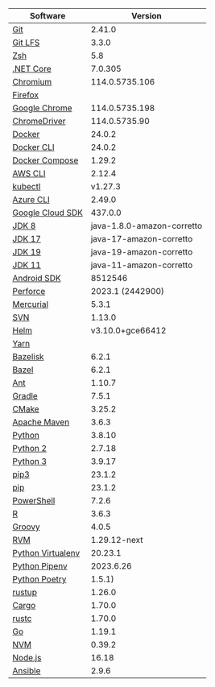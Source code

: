 [//]: # (title: Preinstalled Software on TeamCity Cloud Ubuntu Agents)
[//]: # (auxiliary-id: Preinstalled Software on TeamCity Cloud Ubuntu Agents)

<chunk id="ubuntu-jb-agents">

|Software|Version|
|---|---|
|[Git](https://git-scm.com/)|2.41.0|
|[Git LFS](https://git-lfs.github.com/)|3.3.0|
|[Zsh](https://www.zsh.org/)|5.8|
|[.NET Core](https://dotnet.microsoft.com/)|7.0.305|
|[Chromium](https://www.chromium.org/)|114.0.5735.106|
|[Firefox](https://www.mozilla.org/en-US/firefox/)||
|[Google Chrome](https://www.google.com/chrome/)|114.0.5735.198|
|[ChromeDriver](https://chromedriver.chromium.org/)|114.0.5735.90|
|[Docker](https://www.docker.com/)|24.0.2|
|[Docker CLI](https://docs.docker.com/engine/reference/commandline/cli/)|24.0.2|
|[Docker Compose](https://docs.docker.com/compose/)|1.29.2|
|[AWS CLI](https://aws.amazon.com/cli/)|2.12.4|
|[kubectl](https://kubernetes.io/docs/tasks/tools/#kubectl)|v1.27.3|
|[Azure CLI](https://docs.microsoft.com/en-us/cli/azure/)|2.49.0|
|[Google Cloud SDK](https://cloud.google.com/sdk)|437.0.0|
|[JDK 8](https://docs.aws.amazon.com/corretto/latest/corretto-8-ug/downloads-list.html)|java-1.8.0-amazon-corretto|
|[JDK 17](https://docs.aws.amazon.com/corretto/latest/corretto-17-ug/downloads-list.html)|java-17-amazon-corretto|
|[JDK 19](https://docs.aws.amazon.com/corretto/latest/corretto-19-ug/downloads-list.html)|java-19-amazon-corretto|
|[JDK 11](https://docs.aws.amazon.com/corretto/latest/corretto-11-ug/downloads-list.html)|java-11-amazon-corretto|
|[Android SDK](https://developer.android.com/studio/command-line)|8512546|
|[Perforce](https://www.perforce.com/)|2023.1 (2442900)|
|[Mercurial](https://www.mercurial-scm.org/)|5.3.1|
|[SVN](https://subversion.apache.org/)|1.13.0|
|[Helm](https://helm.sh/)|v3.10.0+gce66412|
|[Yarn](https://yarnpkg.com/)||
|[Bazelisk](https://github.com/bazelbuild/bazelisk)|6.2.1|
|[Bazel](https://bazel.build/)|6.2.1|
|[Ant](https://ant.apache.org/)|1.10.7|
|[Gradle](https://gradle.org/)|7.5.1|
|[CMake](https://cmake.org/)|3.25.2|
|[Apache Maven](https://maven.apache.org/)|3.6.3|
|[Python](https://www.python.org/)|3.8.10|
|[Python 2](https://www.python.org/downloads/)|2.7.18|
|[Python 3](https://www.python.org/downloads/)|3.9.17|
|[pip3](https://pip.pypa.io/en/stable/)|23.1.2|
|[pip](https://pip.pypa.io/en/stable/)|23.1.2|
|[PowerShell](https://docs.microsoft.com/en-us/powershell/)|7.2.6|
|[R](https://www.r-project.org/)|3.6.3|
|[Groovy](https://groovy-lang.org/)|4.0.5|
|[RVM](https://rvm.io/)|1.29.12-next|
|[Python Virtualenv](https://virtualenv.pypa.io/en/latest/)|20.23.1|
|[Python Pipenv](https://pipenv.pypa.io/en/latest/)|2023.6.26|
|[Python Poetry](https://python-poetry.org/)|1.5.1)|
|[rustup](https://rustup.rs/)|1.26.0|
|[Cargo](https://doc.rust-lang.org/cargo/)|1.70.0|
|[rustc](https://doc.rust-lang.org/rustc/what-is-rustc.html)|1.70.0|
|[Go](https://golang.org/)|1.19.1|
|[NVM](https://github.com/nvm-sh/nvm)|0.39.2|
|[Node.js](https://nodejs.org/en/)|16.18|
|[Ansible](https://www.ansible.com/)|2.9.6|

</chunk> 
